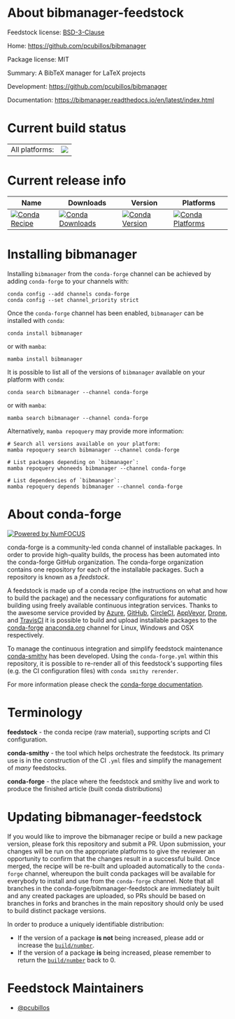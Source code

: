 About bibmanager-feedstock
==========================

Feedstock license: [BSD-3-Clause](https://github.com/conda-forge/bibmanager-feedstock/blob/main/LICENSE.txt)

Home: https://github.com/pcubillos/bibmanager

Package license: MIT

Summary: A BibTeX manager for LaTeX projects

Development: https://github.com/pcubillos/bibmanager

Documentation: https://bibmanager.readthedocs.io/en/latest/index.html

Current build status
====================


<table><tr><td>All platforms:</td>
    <td>
      <a href="https://dev.azure.com/conda-forge/feedstock-builds/_build/latest?definitionId=11715&branchName=main">
        <img src="https://dev.azure.com/conda-forge/feedstock-builds/_apis/build/status/bibmanager-feedstock?branchName=main">
      </a>
    </td>
  </tr>
</table>

Current release info
====================

| Name | Downloads | Version | Platforms |
| --- | --- | --- | --- |
| [![Conda Recipe](https://img.shields.io/badge/recipe-bibmanager-green.svg)](https://anaconda.org/conda-forge/bibmanager) | [![Conda Downloads](https://img.shields.io/conda/dn/conda-forge/bibmanager.svg)](https://anaconda.org/conda-forge/bibmanager) | [![Conda Version](https://img.shields.io/conda/vn/conda-forge/bibmanager.svg)](https://anaconda.org/conda-forge/bibmanager) | [![Conda Platforms](https://img.shields.io/conda/pn/conda-forge/bibmanager.svg)](https://anaconda.org/conda-forge/bibmanager) |

Installing bibmanager
=====================

Installing `bibmanager` from the `conda-forge` channel can be achieved by adding `conda-forge` to your channels with:

```
conda config --add channels conda-forge
conda config --set channel_priority strict
```

Once the `conda-forge` channel has been enabled, `bibmanager` can be installed with `conda`:

```
conda install bibmanager
```

or with `mamba`:

```
mamba install bibmanager
```

It is possible to list all of the versions of `bibmanager` available on your platform with `conda`:

```
conda search bibmanager --channel conda-forge
```

or with `mamba`:

```
mamba search bibmanager --channel conda-forge
```

Alternatively, `mamba repoquery` may provide more information:

```
# Search all versions available on your platform:
mamba repoquery search bibmanager --channel conda-forge

# List packages depending on `bibmanager`:
mamba repoquery whoneeds bibmanager --channel conda-forge

# List dependencies of `bibmanager`:
mamba repoquery depends bibmanager --channel conda-forge
```


About conda-forge
=================

[![Powered by
NumFOCUS](https://img.shields.io/badge/powered%20by-NumFOCUS-orange.svg?style=flat&colorA=E1523D&colorB=007D8A)](https://numfocus.org)

conda-forge is a community-led conda channel of installable packages.
In order to provide high-quality builds, the process has been automated into the
conda-forge GitHub organization. The conda-forge organization contains one repository
for each of the installable packages. Such a repository is known as a *feedstock*.

A feedstock is made up of a conda recipe (the instructions on what and how to build
the package) and the necessary configurations for automatic building using freely
available continuous integration services. Thanks to the awesome service provided by
[Azure](https://azure.microsoft.com/en-us/services/devops/), [GitHub](https://github.com/),
[CircleCI](https://circleci.com/), [AppVeyor](https://www.appveyor.com/),
[Drone](https://cloud.drone.io/welcome), and [TravisCI](https://travis-ci.com/)
it is possible to build and upload installable packages to the
[conda-forge](https://anaconda.org/conda-forge) [anaconda.org](https://anaconda.org/)
channel for Linux, Windows and OSX respectively.

To manage the continuous integration and simplify feedstock maintenance
[conda-smithy](https://github.com/conda-forge/conda-smithy) has been developed.
Using the ``conda-forge.yml`` within this repository, it is possible to re-render all of
this feedstock's supporting files (e.g. the CI configuration files) with ``conda smithy rerender``.

For more information please check the [conda-forge documentation](https://conda-forge.org/docs/).

Terminology
===========

**feedstock** - the conda recipe (raw material), supporting scripts and CI configuration.

**conda-smithy** - the tool which helps orchestrate the feedstock.
                   Its primary use is in the construction of the CI ``.yml`` files
                   and simplify the management of *many* feedstocks.

**conda-forge** - the place where the feedstock and smithy live and work to
                  produce the finished article (built conda distributions)


Updating bibmanager-feedstock
=============================

If you would like to improve the bibmanager recipe or build a new
package version, please fork this repository and submit a PR. Upon submission,
your changes will be run on the appropriate platforms to give the reviewer an
opportunity to confirm that the changes result in a successful build. Once
merged, the recipe will be re-built and uploaded automatically to the
`conda-forge` channel, whereupon the built conda packages will be available for
everybody to install and use from the `conda-forge` channel.
Note that all branches in the conda-forge/bibmanager-feedstock are
immediately built and any created packages are uploaded, so PRs should be based
on branches in forks and branches in the main repository should only be used to
build distinct package versions.

In order to produce a uniquely identifiable distribution:
 * If the version of a package **is not** being increased, please add or increase
   the [``build/number``](https://docs.conda.io/projects/conda-build/en/latest/resources/define-metadata.html#build-number-and-string).
 * If the version of a package **is** being increased, please remember to return
   the [``build/number``](https://docs.conda.io/projects/conda-build/en/latest/resources/define-metadata.html#build-number-and-string)
   back to 0.

Feedstock Maintainers
=====================

* [@pcubillos](https://github.com/pcubillos/)

